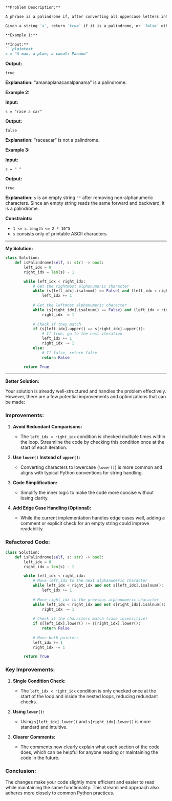 ```markdown
**Problem Description:**

A phrase is a palindrome if, after converting all uppercase letters into lowercase letters and removing all non-alphanumeric characters, it reads the same forward and backward. Alphanumeric characters include letters and numbers.

Given a string `s`, return `true` if it is a palindrome, or `false` otherwise.

**Example 1:**

**Input:**
```plaintext
s = "A man, a plan, a canal: Panama"
```

**Output:**
```plaintext
true
```

**Explanation:** "amanaplanacanalpanama" is a palindrome.

**Example 2:**

**Input:**
```plaintext
s = "race a car"
```

**Output:**
```plaintext
false
```

**Explanation:** "raceacar" is not a palindrome.

**Example 3:**

**Input:**
```plaintext
s = " "
```

**Output:**
```plaintext
true
```

**Explanation:** `s` is an empty string `""` after removing non-alphanumeric characters. Since an empty string reads the same forward and backward, it is a palindrome.

**Constraints:**

- `1 <= s.length <= 2 * 10^5`
- `s` consists only of printable ASCII characters.

---

**My Solution:**

```python
class Solution:
    def isPalindrome(self, s: str) -> bool:
        left_idx = 0
        right_idx = len(s) - 1

        while left_idx < right_idx:
            # Get the rightmost alphanumeric character
            while (s[left_idx].isalnum() == False) and (left_idx < right_idx):
                left_idx += 1
            
            # Get the leftmost alphanumeric character
            while (s[right_idx].isalnum() == False) and (left_idx < right_idx):
                right_idx -= 1
        
            # Check if they match
            if (s[left_idx].upper() == s[right_idx].upper()):
                # If true, go to the next iteration
                left_idx += 1
                right_idx -= 1
            else:
                # If false, return false
                return False

        return True
```

---

**Better Solution:**

Your solution is already well-structured and handles the problem effectively. However, there are a few potential improvements and optimizations that can be made:

### Improvements:

1. **Avoid Redundant Comparisons:**
   - The `left_idx < right_idx` condition is checked multiple times within the loop. Streamline the code by checking this condition once at the start of each iteration.
   
2. **Use `lower()` Instead of `upper()`:**
   - Converting characters to lowercase (`lower()`) is more common and aligns with typical Python conventions for string handling.

3. **Code Simplification:**
   - Simplify the inner logic to make the code more concise without losing clarity.

4. **Add Edge Case Handling (Optional):**
   - While the current implementation handles edge cases well, adding a comment or explicit check for an empty string could improve readability.

### Refactored Code:

```python
class Solution:
    def isPalindrome(self, s: str) -> bool:
        left_idx = 0
        right_idx = len(s) - 1

        while left_idx < right_idx:
            # Move left_idx to the next alphanumeric character
            while left_idx < right_idx and not s[left_idx].isalnum():
                left_idx += 1
            
            # Move right_idx to the previous alphanumeric character
            while left_idx < right_idx and not s[right_idx].isalnum():
                right_idx -= 1
        
            # Check if the characters match (case insensitive)
            if s[left_idx].lower() != s[right_idx].lower():
                return False
            
            # Move both pointers
            left_idx += 1
            right_idx -= 1

        return True
```

### Key Improvements:

1. **Single Condition Check:** 
   - The `left_idx < right_idx` condition is only checked once at the start of the loop and inside the nested loops, reducing redundant checks.
   
2. **Using `lower()`:** 
   - Using `s[left_idx].lower()` and `s[right_idx].lower()` is more standard and intuitive.

3. **Clearer Comments:**
   - The comments now clearly explain what each section of the code does, which can be helpful for anyone reading or maintaining the code in the future.

### Conclusion:

The changes make your code slightly more efficient and easier to read while maintaining the same functionality. This streamlined approach also adheres more closely to common Python practices.